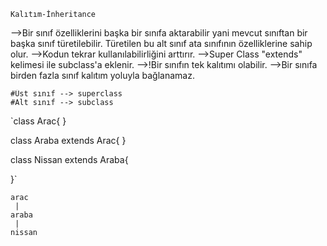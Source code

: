     Kalıtım-İnheritance

-->Bir sınıf özelliklerini başka bir sınıfa aktarabilir yani mevcut sınıftan bir başka sınıf türetilebilir.
Türetilen bu alt sınıf ata sınıfının özelliklerine sahip olur.
-->Kodun tekrar kullanılabilirliğini arttırır.
-->Super Class "extends" kelimesi ile subclass'a eklenir.
-->!Bir sınıfın tek kalıtımı olabilir.
-->Bir sınıfa birden fazla sınıf kalıtım yoluyla bağlanamaz.

    #Üst sınıf --> superclass
    #Alt sınıf --> subclass

`class Arac{
}

class Araba extends Arac{
}

class Nissan extends Araba{

}`


    arac
     |
    araba
     |
    nissan
     